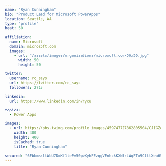 ```yaml
---
name: "Ryan Cunningham"
bio: "Product Lead for Microsoft PowerApps"
location: Seattle, WA
type: "profile"
heat: 50

affiliation:
  name: Microsoft
  domain: microsoft.com
  images:
    - url: "/assets/images/organizations/microsoft.com-50x50.jpg"
      width: 50
      height: 50

twitter:
  username: rc_says
  url: https://twitter.com/rc_says
  followers: 2715

linkedin:
  url: https://www.linkedin.com/in/rycu

topics:
  - Power Apps

images:
  - url: https://pbs.twimg.com/profile_images/459747717862805504/CJIGZejd_400x400.png
    width: 400
    height: 400
    isCached: true
    title: "Ryan Cunningham"

secured: "6FbbmszltWbU7DmKf1tePv50pwXyhFEzqgVEnhckKXNtrLWqFTo9ClttXeu65GhFSDBom4qPfT5mj8uD7cPQXkrGvHd8edosTxlSiZMHfdYeNbtKfnLXvnHfKKLAl0+lcgZwzVeUTEdmiwasfjA/JN13kQ78x+pNPuDCjSpJVEvNRBTsX2gELYSZb6pesaZWkhq72AYTZMNJuzYXKkz0wv3c2sKyEI+e6d7TMOaCvsCS9dVqppPbVl2Te5zJieLdb0Z6J4aMJdvWLC9GgWjEAFnsfIXV+cK4rpb3wSva4qKwqJ9nDUkiLbc9PcBliDZ++NAH6sMwhJI7GRtbo3mlZvOfoSytXPSNEbNwoC6qt9SeZEUkS2ljLAfu9kB3l5vrcgx2U9VZ5653HMFAG2+uLK0atVf3XBhSykvYIGDiT0I=;pmDvcnotIUXgdxttsOPhbQ=="
---
```


